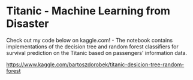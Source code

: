 # Titanic - Machine Learning from Disaster  

Check out my code below on kaggle.com! - The notebook contains implementations of the decision tree and random forest classifiers for survival prediction on the Titanic based on passengers' information data.

https://www.kaggle.com/bartoszdorobek/titanic-desicion-tree-random-forest
